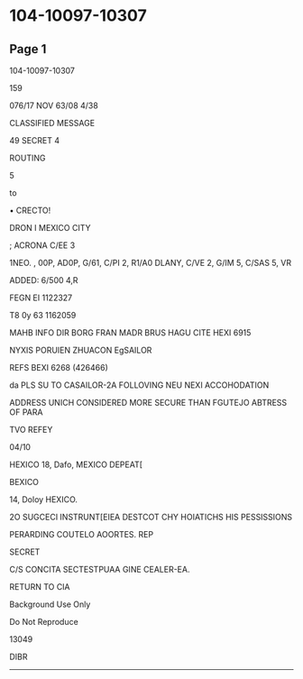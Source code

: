 # 104-10097-10307

## Page 1

104-10097-10307

159

076/17 NOV 63/08 4/38

CLASSIFIED MESSAGE

49 SECRET 4

ROUTING

5

to

• CRECTO!

DRON I MEXICO CITY

; ACRONA C/EE 3

1NEO. , 00P, AD0P, G/61, C/PI 2, R1/A0 DLANY, C/VE 2, G/IM 5, C/SAS 5, VR

ADDED: 6/500 4,R

FEGN EI 1122327

T8 0y 63 1162059

MAHB INFO DIR BORG FRAN MADR BRUS HAGU CITE HEXI 6915

NYXIS PORUIEN ZHUACON EgSAILOR

REFS BEXI 6268 (426466)

da PLS SU TO CASAILOR-2A FOLLOVING NEU NEXI ACCOHODATION

ADDRESS UNICH CONSIDERED MORE SECURE THAN FGUTEJO ABTRESS OF PARA

TVO REFEY

04/10

HEXICO 18, Dafo, MEXICO DEPEAT[

BEXICO

14, Doloy HEXICO.

2O SUGCECI INSTRUNT[EIEA DESTCOT CHY HOIATICHS HIS PESSISSIONS

PERARDING COUTELO AOORTES. REP

SECRET

C/S CONCITA SECTESTPUAA GINE CEALER-EA.

RETURN TO CIA

Background Use Only

Do Not Reproduce

13049

DIBR

---

